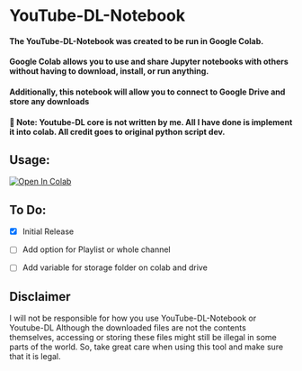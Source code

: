 # YouTube-DL-Notebook

<h4>The YouTube-DL-Notebook was created to be run in Google Colab.
<h4>Google Colab allows you to use and share Jupyter notebooks with others without having to download, install, or run anything.</h4>
<h4>Additionally, this notebook will allow you to connect to Google Drive and store any downloads<h4>

<h4>📝 Note: Youtube-DL core is not written by me. All I have done is implement it into colab. All credit goes to original python script dev.</h4>



## Usage:

<a href="https://colab.research.google.com/github/SynapticDreams/YouTube-DL-Notebook/blob/main/YouTube_DL_Notebook.ipynb" target="_blank"><img src="https://colab.research.google.com/assets/colab-badge.svg" alt="Open In Colab"/></a>


## To Do:
  
- [x] Initial Release
- [ ] Add option for Playlist or whole channel
- [ ] Add variable for storage folder on colab and drive


## Disclaimer

I will not be responsible for how you use YouTube-DL-Notebook or Youtube-DL
Although the downloaded files are not the contents themselves, accessing or storing these files might still be illegal in some parts of the world. So, take great care when using this tool and make sure that it is legal.
